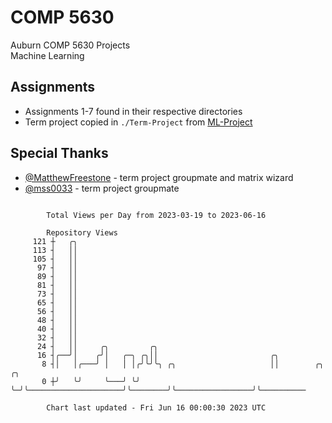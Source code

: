 # COMP 5630
Auburn COMP 5630 Projects  
Machine Learning

## Assignments
- Assignments 1-7 found in their respective directories
- Term project copied in `./Term-Project` from [ML-Project](https://github.com/wumphlett/ML-Project)

## Special Thanks
- [@MatthewFreestone](https://github.com/MatthewFreestone) - term project groupmate and matrix wizard
- [@mss0033](https://github.com/mss0033) - term project groupmate

```

        Total Views per Day from 2023-03-19 to 2023-06-16

        Repository Views
     121 ┼   ╭╮
     113 ┤   ││
     105 ┤   ││
      97 ┤   ││
      89 ┤   ││
      81 ┤   ││
      73 ┤   ││
      65 ┤   ││
      56 ┤   ││
      48 ┤   ││
      40 ┤   ││
      32 ┤   ││
      24 ┤   ││     ╭╮         ╭╮
      16 ┤╭──╯│    ╭╯│   ╭─╮ ╭╮││                         ╭╮
       8 ┤│   │╭───╯ │   │ │╭╯╰╯╰╮ ╭╮                     ││        ╭╮                 ╭╮
       0 ┼╯   ╰╯     ╰───╯ ╰╯    ╰─╯╰─────────────────────╯╰────────╯╰─────────────────╯╰──────────

        Chart last updated - Fri Jun 16 00:00:30 2023 UTC
        
```
